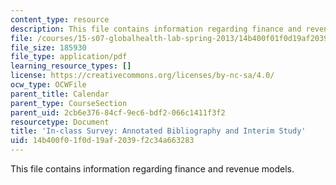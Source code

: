 ```yaml
---
content_type: resource
description: This file contains information regarding finance and revenue models.
file: /courses/15-s07-globalhealth-lab-spring-2013/14b400f01f0d19af2039f2c34a663283_MIT15_S07S13_intrmstudychk.pdf
file_size: 185930
file_type: application/pdf
learning_resource_types: []
license: https://creativecommons.org/licenses/by-nc-sa/4.0/
ocw_type: OCWFile
parent_title: Calendar
parent_type: CourseSection
parent_uid: 2cb6e376-84cf-9ec6-bdf2-066c1411f3f2
resourcetype: Document
title: 'In-class Survey: Annotated Bibliography and Interim Study'
uid: 14b400f0-1f0d-19af-2039-f2c34a663283
---
```

This file contains information regarding finance and revenue models.